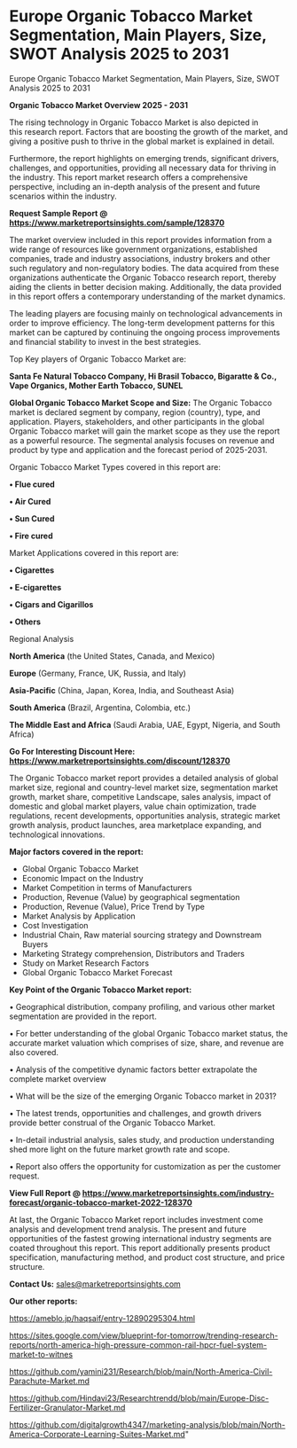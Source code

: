 # Europe Organic Tobacco Market Segmentation, Main Players, Size, SWOT Analysis 2025 to 2031
Europe Organic Tobacco Market Segmentation, Main Players, Size, SWOT Analysis 2025 to 2031

<Strong> Organic Tobacco Market Overview 2025 - 2031</strong>

The rising technology in Organic Tobacco Market is also depicted in this research report. Factors that are boosting the growth of the market, and giving a positive push to thrive in the global market is explained in detail.

Furthermore, the report highlights on emerging trends, significant drivers, challenges, and opportunities, providing all necessary data for thriving in the industry. This report market research offers a comprehensive perspective, including an in-depth analysis of the present and future scenarios within the industry.

<strong>Request Sample Report @ <a href=https://www.marketreportsinsights.com/sample/128370>https://www.marketreportsinsights.com/sample/128370</a></strong>

The market overview included in this report provides information from a wide range of resources like government organizations, established companies, trade and industry associations, industry brokers and other such regulatory and non-regulatory bodies. The data acquired from these organizations authenticate the Organic Tobacco research report, thereby aiding the clients in better decision making. Additionally, the data provided in this report offers a contemporary understanding of the market dynamics.

The leading players are focusing mainly on technological advancements in order to improve efficiency. The long-term development patterns for this market can be captured by continuing the ongoing process improvements and financial stability to invest in the best strategies.

Top Key players of Organic Tobacco Market are:

<strong>Santa Fe Natural Tobacco Company, Hi Brasil Tobacco, Bigaratte & Co., Vape Organics, Mother Earth Tobacco, SUNEL</strong>

<strong><b>Global Organic Tobacco Market Scope and Size:</b></strong>
The Organic Tobacco market is declared segment by company, region (country), type, and application. Players, stakeholders, and other participants in the global Organic Tobacco market will gain the market scope as they use the report as a powerful resource. The segmental analysis focuses on revenue and product by type and application and the forecast period of 2025-2031.

Organic Tobacco Market Types covered in this report are:

<strong>• Flue cured

• Air Cured

• Sun Cured

• Fire cured</strong>

Market Applications covered in this report are:

<strong>• Cigarettes

• E-cigarettes

• Cigars and Cigarillos

• Others</strong> 

Regional Analysis

<strong>North America</strong> (the United States, Canada, and Mexico)

<strong>Europe</strong> (Germany, France, UK, Russia, and Italy)

<strong>Asia-Pacific</strong> (China, Japan, Korea, India, and Southeast Asia)

<strong>South America</strong> (Brazil, Argentina, Colombia, etc.)

<strong>The Middle East and Africa</strong> (Saudi Arabia, UAE, Egypt, Nigeria, and South Africa)

<strong>Go For Interesting Discount Here: <a href=https://www.marketreportsinsights.com/discount/128370>https://www.marketreportsinsights.com/discount/128370</a></strong>

The Organic Tobacco market report provides a detailed analysis of global market size, regional and country-level market size, segmentation market growth, market share, competitive Landscape, sales analysis, impact of domestic and global market players, value chain optimization, trade regulations, recent developments, opportunities analysis, strategic market growth analysis, product launches, area marketplace expanding, and technological innovations.

<strong><b>Major factors covered in the report:</b></strong>
<ul>
  <li>Global Organic Tobacco Market </li>
  <li>Economic Impact on the Industry</li>
  <li>Market Competition in terms of Manufacturers</li>
  <li>Production, Revenue (Value) by geographical segmentation</li>
  <li>Production, Revenue (Value), Price Trend by Type</li>
  <li>Market Analysis by Application</li>
  <li>Cost Investigation</li>
  <li>Industrial Chain, Raw material sourcing strategy and Downstream Buyers</li>
  <li>Marketing Strategy comprehension, Distributors and Traders</li>
  <li>Study on Market Research Factors</li>
  <li>Global Organic Tobacco Market Forecast</li>
</ul>

<strong><b>Key Point of the Organic Tobacco Market report:</b></strong>

• Geographical distribution, company profiling, and various other market segmentation are provided in the report.

• For better understanding of the global Organic Tobacco market status, the accurate market valuation which comprises of size, share, and revenue are also covered.

• Analysis of the competitive dynamic factors better extrapolate the complete market overview

• What will be the size of the emerging Organic Tobacco market in 2031?

• The latest trends, opportunities and challenges, and growth drivers provide better construal of the Organic Tobacco Market.

• In-detail industrial analysis, sales study, and production understanding shed more light on the future market growth rate and scope.

• Report also offers the opportunity for customization as per the customer request.

<strong><b>View Full Report @ <a href=https://www.marketreportsinsights.com/industry-forecast/organic-tobacco-market-2022-128370>https://www.marketreportsinsights.com/industry-forecast/organic-tobacco-market-2022-128370</a></b></strong>


At last, the Organic Tobacco Market report includes investment come analysis and development trend analysis. The present and future opportunities of the fastest growing international industry segments are coated throughout this report. This report additionally presents product specification, manufacturing method, and product cost structure, and price structure.

<strong>Contact Us:</strong>
sales@marketreportsinsights.com

<strong>Our other reports:</strong>

<a href=https://ameblo.jp/haqsaif/entry-12890295304.html>https://ameblo.jp/haqsaif/entry-12890295304.html</a>

<a href=https://sites.google.com/view/blueprint-for-tomorrow/trending-research-reports/north-america-high-pressure-common-rail-hpcr-fuel-system-market-to-witnes>https://sites.google.com/view/blueprint-for-tomorrow/trending-research-reports/north-america-high-pressure-common-rail-hpcr-fuel-system-market-to-witnes</a>

<a href=https://github.com/yamini231/Research/blob/main/North-America-Civil-Parachute-Market.md>https://github.com/yamini231/Research/blob/main/North-America-Civil-Parachute-Market.md</a>

<a href=https://github.com/Hindavi23/Researchtrendd/blob/main/Europe-Disc-Fertilizer-Granulator-Market.md>https://github.com/Hindavi23/Researchtrendd/blob/main/Europe-Disc-Fertilizer-Granulator-Market.md</a>

<a href=https://github.com/digitalgrowth4347/marketing-analysis/blob/main/North-America-Corporate-Learning-Suites-Market.md>https://github.com/digitalgrowth4347/marketing-analysis/blob/main/North-America-Corporate-Learning-Suites-Market.md</a>"
